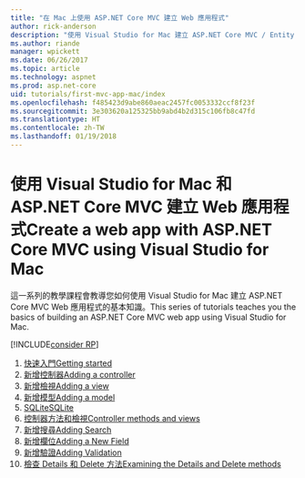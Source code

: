 ```yaml
---
title: "在 Mac 上使用 ASP.NET Core MVC 建立 Web 應用程式"
author: rick-anderson
description: "使用 Visual Studio for Mac 建立 ASP.NET Core MVC / Entity Framework 應用程式"
ms.author: riande
manager: wpickett
ms.date: 06/26/2017
ms.topic: article
ms.technology: aspnet
ms.prod: asp.net-core
uid: tutorials/first-mvc-app-mac/index
ms.openlocfilehash: f485423d9abe860aeac2457fc0053332ccf8f23f
ms.sourcegitcommit: 3e303620a125325bb9abd4b2d315c106fb8c47fd
ms.translationtype: HT
ms.contentlocale: zh-TW
ms.lasthandoff: 01/19/2018
---
```

# <a name="create-a-web-app-with-aspnet-core-mvc-using-visual-studio-for-mac"></a><span data-ttu-id="09f21-103">使用 Visual Studio for Mac 和 ASP.NET Core MVC 建立 Web 應用程式</span><span class="sxs-lookup"><span data-stu-id="09f21-103">Create a web app with ASP.NET Core MVC using Visual Studio for Mac</span></span>

<span data-ttu-id="09f21-104">這一系列的教學課程會教導您如何使用 Visual Studio for Mac 建立 ASP.NET Core MVC Web 應用程式的基本知識。</span><span class="sxs-lookup"><span data-stu-id="09f21-104">This series of tutorials teaches you the basics of building an ASP.NET Core MVC web app using Visual Studio for Mac.</span></span> 

[!INCLUDE[consider RP](../../includes/razor.md)]

1. [<span data-ttu-id="09f21-105">快速入門</span><span class="sxs-lookup"><span data-stu-id="09f21-105">Getting started</span></span>](start-mvc.md)
1. [<span data-ttu-id="09f21-106">新增控制器</span><span class="sxs-lookup"><span data-stu-id="09f21-106">Adding a controller</span></span>](adding-controller.md)
1. [<span data-ttu-id="09f21-107">新增檢視</span><span class="sxs-lookup"><span data-stu-id="09f21-107">Adding a view</span></span>](adding-view.md)
1. [<span data-ttu-id="09f21-108">新增模型</span><span class="sxs-lookup"><span data-stu-id="09f21-108">Adding a model</span></span>](adding-model.md)
1. [<span data-ttu-id="09f21-109">SQLite</span><span class="sxs-lookup"><span data-stu-id="09f21-109">SQLite</span></span>](working-with-sql.md)
1. [<span data-ttu-id="09f21-110">控制器方法和檢視</span><span class="sxs-lookup"><span data-stu-id="09f21-110">Controller methods and views</span></span>](controller-methods-views.md)
1. [<span data-ttu-id="09f21-111">新增搜尋</span><span class="sxs-lookup"><span data-stu-id="09f21-111">Adding Search</span></span>](search.md)
1. [<span data-ttu-id="09f21-112">新增欄位</span><span class="sxs-lookup"><span data-stu-id="09f21-112">Adding a New Field</span></span>](new-field.md)
1. [<span data-ttu-id="09f21-113">新增驗證</span><span class="sxs-lookup"><span data-stu-id="09f21-113">Adding Validation</span></span>](validation.md)
1. [<span data-ttu-id="09f21-114">檢查 Details 和 Delete 方法</span><span class="sxs-lookup"><span data-stu-id="09f21-114">Examining the Details and Delete methods</span></span>](xref:tutorials/first-mvc-app/details)
